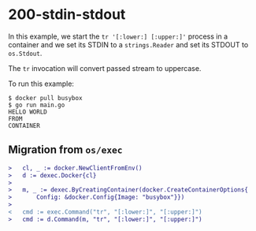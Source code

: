 # 200-stdin-stdout

In this example, we start the `tr '[:lower:] [:upper:]'` process
in a container and we set its STDIN to a `strings.Reader` and set
its STDOUT to `os.Stdout`.

The `tr` invocation will convert passed stream to uppercase.

To run this example:

    $ docker pull busybox
    $ go run main.go
    HELLO WORLD
    FROM
    CONTAINER


## Migration from `os/exec`

```diff
> 	cl, _ := docker.NewClientFromEnv()
> 	d := dexec.Docker{cl}
> 
> 	m, _ := dexec.ByCreatingContainer(docker.CreateContainerOptions{
> 		Config: &docker.Config{Image: "busybox"}})
> 
< 	cmd := exec.Command("tr", "[:lower:]", "[:upper:]")
> 	cmd := d.Command(m, "tr", "[:lower:]", "[:upper:]")
```
